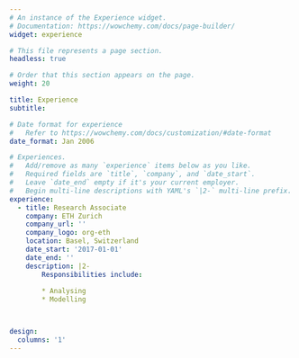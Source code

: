 ```yaml
---
# An instance of the Experience widget.
# Documentation: https://wowchemy.com/docs/page-builder/
widget: experience

# This file represents a page section.
headless: true

# Order that this section appears on the page.
weight: 20

title: Experience
subtitle:

# Date format for experience
#   Refer to https://wowchemy.com/docs/customization/#date-format
date_format: Jan 2006

# Experiences.
#   Add/remove as many `experience` items below as you like.
#   Required fields are `title`, `company`, and `date_start`.
#   Leave `date_end` empty if it's your current employer.
#   Begin multi-line descriptions with YAML's `|2-` multi-line prefix.
experience:
  - title: Research Associate
    company: ETH Zurich
    company_url: ''
    company_logo: org-eth
    location: Basel, Switzerland
    date_start: '2017-01-01'
    date_end: ''
    description: |2-
        Responsibilities include:
        
        * Analysing
        * Modelling



design:
  columns: '1'
---
```

